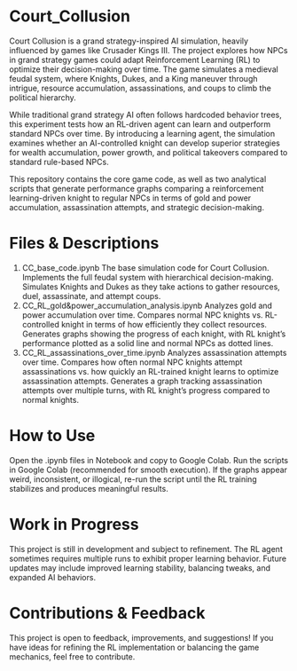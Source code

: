 # Court_Collusion
Court Collusion is a grand strategy-inspired AI simulation, heavily influenced by games like Crusader Kings III. The project explores how NPCs in grand strategy games could adapt Reinforcement Learning (RL) to optimize their decision-making over time. The game simulates a medieval feudal system, where Knights, Dukes, and a King maneuver through intrigue, resource accumulation, assassinations, and coups to climb the political hierarchy.

While traditional grand strategy AI often follows hardcoded behavior trees, this experiment tests how an RL-driven agent can learn and outperform standard NPCs over time. By introducing a learning agent, the simulation examines whether an AI-controlled knight can develop superior strategies for wealth accumulation, power growth, and political takeovers compared to standard rule-based NPCs.

This repository contains the core game code, as well as two analytical scripts that generate performance graphs comparing a reinforcement learning-driven knight to regular NPCs in terms of gold and power accumulation, assassination attempts, and strategic decision-making.

# Files & Descriptions
1. CC_base_code.ipynb
The base simulation code for Court Collusion.
Implements the full feudal system with hierarchical decision-making.
Simulates Knights and Dukes as they take actions to gather resources, duel, assassinate, and attempt coups.
2. CC_RL_gold&power_accumulation_analysis.ipynb
Analyzes gold and power accumulation over time.
Compares normal NPC knights vs. RL-controlled knight in terms of how efficiently they collect resources.
Generates graphs showing the progress of each knight, with RL knight’s performance plotted as a solid line and normal NPCs as dotted lines.
3. CC_RL_assassinations_over_time.ipynb
Analyzes assassination attempts over time.
Compares how often normal NPC knights attempt assassinations vs. how quickly an RL-trained knight learns to optimize assassination attempts.
Generates a graph tracking assassination attempts over multiple turns, with RL knight’s progress compared to normal knights.

# How to Use

Open the .ipynb files in Notebook and copy to Google Colab.
Run the scripts in Google Colab (recommended for smooth execution).
If the graphs appear weird, inconsistent, or illogical, re-run the script until the RL training stabilizes and produces meaningful results.

# Work in Progress

This project is still in development and subject to refinement.
The RL agent sometimes requires multiple runs to exhibit proper learning behavior.
Future updates may include improved learning stability, balancing tweaks, and expanded AI behaviors.
# Contributions & Feedback
This project is open to feedback, improvements, and suggestions! If you have ideas for refining the RL implementation or balancing the game mechanics, feel free to contribute.
